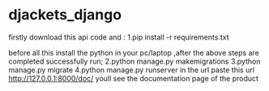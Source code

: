 # djackets_django

firstly download this api code and :
1.pip install -r requirements.txt

before all this install the python in your pc/laptop
,after the above steps are completed successfully run;
2.python manage.py makemigrations
3.python manage.py migrate
4.python manage.py runserver
 in the url paste this url http://127.0.0.1:8000/doc/
 youll see the documentation page of the product
